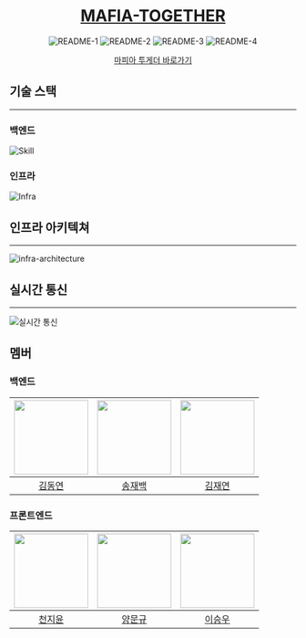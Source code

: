 <div align="center">
  
# [MAFIA-TOGETHER](https://mafia-together.com)
  
![README-1](https://github.com/user-attachments/assets/81cd18ea-849e-417d-ab89-96998d36580b)
![README-2](https://github.com/user-attachments/assets/a04e0932-6f21-4cf8-bd2c-1a12161741b2)
![README-3](https://github.com/user-attachments/assets/67abc448-a0f9-456b-9438-295babad2262)
![README-4](https://github.com/user-attachments/assets/32f512c5-c67e-42af-aa58-c6c60dec5736)

[마피아 투게더 바로가기](https://mafia-together.com)

</div>

## 기술 스택
---
### 백엔드
![Skill](https://github.com/user-attachments/assets/1b2530ca-cbd2-4510-ac7e-f68370308626)

### 인프라
![Infra](https://github.com/user-attachments/assets/b7741db3-5b72-4907-b257-36820a31d5a0)

## 인프라 아키텍쳐
---
![infra-architecture](https://github.com/user-attachments/assets/e7db379d-8218-47f1-995c-9fa7efd4ce38)

## 실시간 통신
---
![실시간 통신](https://github.com/user-attachments/assets/333165f1-eb30-4a3f-aede-b0494e91ca73)

## 멤버

### 백엔드
| <img src="https://avatars.githubusercontent.com/u/91263263?v=4" width="130" height="130"> | <img src ="https://avatars.githubusercontent.com/u/83541246?v=4" width="130" height="130"> | <img src ="https://avatars.githubusercontent.com/u/89840550?v=4" width="130" height="130"> |
|:-----------------------------------------------------------------------------------------:|:------------------------------------------------------------------------------------------:|:-------------------------------------------------------------------------------------------:|
|                          [김동연](https://github.com/waterricecake)                          |                             [송재백](https://github.com/thdwoqor)                             |                             [김재연](https://github.com/kpeel5839)                             |

### 프론트엔드
| <img src="https://avatars.githubusercontent.com/u/70828192?v=4" width="130" height="130"> | <img src ="https://avatars.githubusercontent.com/u/25758965?v=4" width="130" height="130"> | <img src ="https://avatars.githubusercontent.com/u/62060956?v=4" width="130" height="130"> |
|:-----------------------------------------------------------------------------------------:|:------------------------------------------------------------------------------------------:|:-------------------------------------------------------------------------------------------:|
|                           [천지윤](https://github.com/cheonjiyun)                            |                           [양문규](https://github.com/moonformeli)                            |                             [이승우](https://github.com/kelvin3476)                              |
